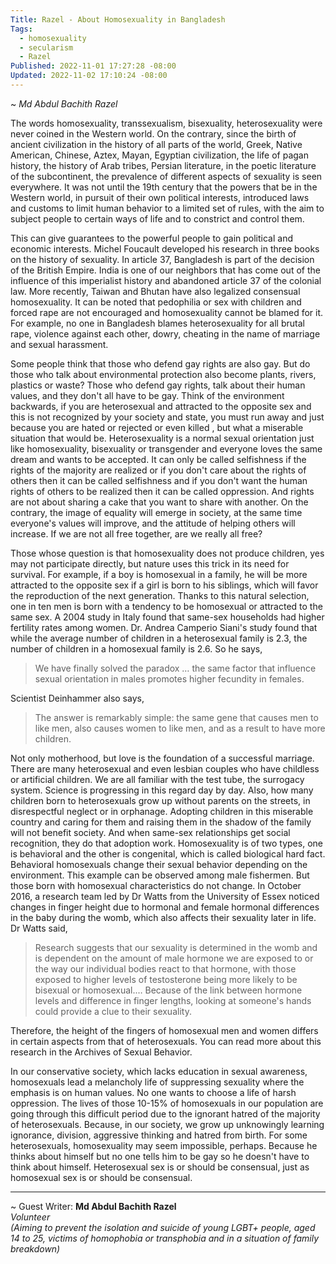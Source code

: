 ```yaml
---
Title: Razel - About Homosexuality in Bangladesh
Tags:
  - homosexuality
  - secularism
  - Razel
Published: 2022-11-01 17:27:28 -08:00
Updated: 2022-11-02 17:10:24 -08:00
---
```


~ *Md Abdul Bachith Razel*

The words homosexuality, transsexualism, bisexuality, heterosexuality were never coined in the Western world. On the contrary, since the birth of ancient civilization in the history of all parts of the world, Greek, Native American, Chinese, Aztex, Mayan, Egyptian civilization, the life of pagan history, the history of Arab tribes, Persian literature, in the poetic literature of the subcontinent, the prevalence of different aspects of sexuality is seen everywhere. It was not until the 19th century that the powers that be in the Western world, in pursuit of their own political interests, introduced laws and customs to limit human behavior to a limited set of rules, with the aim to subject people to certain ways of life and to constrict and control them. 

This can give guarantees to the powerful people to gain political and economic interests. Michel Foucault developed his research in three books on the history of sexuality. In article 37, Bangladesh is part of the decision of the British Empire. India is one of our neighbors that has come out of the influence of this imperialist history and abandoned article 37 of the colonial law. More recently, Taiwan and Bhutan have also legalized consensual homosexuality. It can be noted that pedophilia or sex with children and forced rape are not encouraged and homosexuality cannot be blamed for it. For example, no one in Bangladesh blames heterosexuality for all brutal rape, violence against each other, dowry, cheating in the name of marriage and sexual harassment. 

Some people think that those who defend gay rights are also gay. But do those who talk about environmental protection also become plants, rivers, plastics or waste? Those who defend gay rights, talk about their human values, and they don't all have to be gay. Think of the environment backwards, if you are heterosexual and attracted to the opposite sex and this is not recognized by your society and state, you must run away and just because you are hated or rejected or even killed , but what a miserable situation that would be. Heterosexuality is a normal sexual orientation just like homosexuality, bisexuality or transgender and everyone loves the same dream and wants to be accepted. It can only be called selfishness if the rights of the majority are realized or if you don't care about the rights of others then it can be called selfishness and if you don't want the human rights of others to be realized then it can be called oppression. And rights are not about sharing a cake that you want to share with another. On the contrary, the image of equality will emerge in society, at the same time everyone's values ​​will improve, and the attitude of helping others will increase. If we are not all free together, are we really all free? 

Those whose question is that homosexuality does not produce children, yes may not participate directly, but nature uses this trick in its need for survival. For example, if a boy is homosexual in a family, he will be more attracted to the opposite sex if a girl is born to his siblings, which will favor the reproduction of the next generation. Thanks to this natural selection, one in ten men is born with a tendency to be homosexual or attracted to the same sex. A 2004 study in Italy found that same-sex households had higher fertility rates among women. Dr. Andrea Camperio Siani's study found that while the average number of children in a heterosexual family is 2.3, the number of children in a homosexual family is 2.6. So he says, 

> We have finally solved the paradox … the same factor that influence sexual orientation in males promotes higher fecundity in females.

Scientist Deinhammer also says,
> The answer is remarkably simple: the same gene that causes men to like men, also causes women to like men, and as a result to have more children. 

Not only motherhood, but love is the foundation of a successful marriage. There are many heterosexual and even lesbian couples who have childless or artificial children. We are all familiar with the test tube, the surrogacy system. Science is progressing in this regard day by day. Also, how many children born to heterosexuals grow up without parents on the streets, in disrespectful neglect or in orphanage. Adopting children in this miserable country and caring for them and raising them in the shadow of the family will not benefit society. And when same-sex relationships get social recognition, they do that adoption work.
Homosexuality is of two types, one is behavioral and the other is congenital, which is called biological hard fact. Behavioral homosexuals change their sexual behavior depending on the environment. This example can be observed among male fishermen. But those born with homosexual characteristics do not change. In October 2016, a research team led by Dr Watts from the University of Essex noticed changes in finger height due to hormonal and female hormonal differences in the baby during the womb, which also affects their sexuality later in life. Dr Watts said,

> Research suggests that our sexuality is determined in the womb and is dependent on the amount of male hormone we are exposed to or the way our individual bodies react to that hormone, with those exposed to higher levels of testosterone being more likely to be bisexual or homosexual.… Because of the link between hormone levels and difference in finger lengths, looking at someone's hands could provide a clue to their sexuality.


Therefore, the height of the fingers of homosexual men and women differs in certain aspects from that of heterosexuals.
You can read more about this research in the Archives of Sexual Behavior. 

In our conservative society, which lacks education in sexual awareness, homosexuals lead a melancholy life of suppressing sexuality where the emphasis is on human values. No one wants to choose a life of harsh oppression. The lives of those 10-15% of homosexuals in our population are going through this difficult period due to the ignorant hatred of the majority of heterosexuals. Because, in our society, we grow up unknowingly learning ignorance, division, aggressive thinking and hatred from birth. For some heterosexuals, homosexuality may seem impossible, perhaps. Because he thinks about himself but no one tells him to be gay so he doesn't have to think about himself. Heterosexual sex is or should be consensual, just as homosexual sex is or should be consensual.


----
~ Guest Writer: **Md Abdul Bachith Razel**  
*Volunteer*  
*(Aiming to prevent the isolation and suicide of young LGBT+ people, aged 14 to 25, victims of homophobia or transphobia and in a situation of family breakdown)*